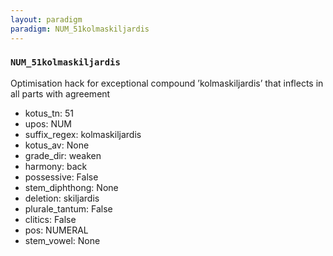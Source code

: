 ```yaml
---
layout: paradigm
paradigm: NUM_51kolmaskiljardis
---
```

### ` NUM_51kolmaskiljardis `

Optimisation hack for exceptional compound ’kolmaskiljardis’ that inflects in all parts with agreement
* kotus_tn: 51
* upos: NUM
* suffix_regex: kolmaskiljardis
* kotus_av: None
* grade_dir: weaken
* harmony: back
* possessive: False
* stem_diphthong: None
* deletion: skiljardis
* plurale_tantum: False
* clitics: False
* pos: NUMERAL
* stem_vowel: None
